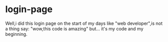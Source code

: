 # login-page

Well,i did this login page on the start of my days like "web developer",is not a thing say:
"wow,this code is amazing" but... it's my code and my beginning.
